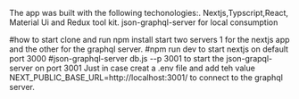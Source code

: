 The app was built with the following techonologies:.
Nextjs,Typscript,React, Material Ui and Redux tool kit. 
json-graphql-server for local consumption

#how to start clone and run npm install start two servers 1 for the nextjs app and the other for the graphql server. #npm run dev to start nextjs on default port 3000 #json-graphql-server db.js --p 3001 to start the json-grapql-server on port 3001 Just in case creat a .env file and add teh value NEXT_PUBLIC_BASE_URL=http://localhost:3001/ to connect to the graphql server.
